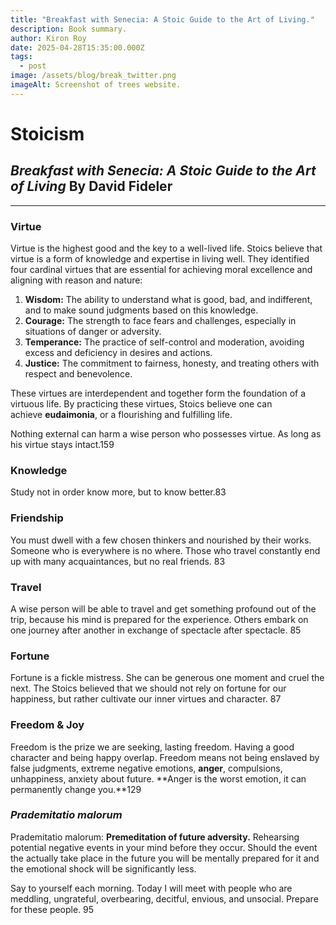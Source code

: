 ```yaml
---
title: "Breakfast with Senecia: A Stoic Guide to the Art of Living."
description: Book summary.
author: Kiron Roy
date: 2025-04-28T15:35:00.000Z
tags:
  - post
image: /assets/blog/break_twitter.png
imageAlt: Screenshot of trees website.
---
```

<!--StartFragment-->

# Stoicism

## *Breakfast with Senecia:  A Stoic Guide to the Art of Living* By David Fideler

- - -

### Virtue

Virtue is the highest good and the key to a well-lived life. Stoics believe that virtue is a form of knowledge and expertise in living well. They identified four cardinal virtues that are essential for achieving moral excellence and aligning with reason and nature:

1. **Wisdom:** The ability to understand what is good, bad, and indifferent, and to make sound judgments based on this knowledge.
2. **Courage:** The strength to face fears and challenges, especially in situations of danger or adversity.
3. **Temperance:** The practice of self-control and moderation, avoiding excess and deficiency in desires and actions.
4. **Justice:** The commitment to fairness, honesty, and treating others with respect and benevolence.

These virtues are interdependent and together form the foundation of a virtuous life. By practicing these virtues, Stoics believe one can achieve **eudaimonia**, or a flourishing and fulfilling life.

Nothing external can harm a wise person who possesses virtue. As long as his virtue stays intact.159

### Knowledge

Study not in order know more, but to know better.83

### Friendship

You must dwell with a few chosen thinkers and nourished by their works. Someone who is everywhere is no where. Those who travel constantly end up with many acquaintances, but no real friends. 83

### Travel

A wise person will be able to travel and get something profound out of the trip, because his mind is prepared for the experience. Others embark on one journey after another in exchange of spectacle after spectacle. 85

### Fortune

Fortune is a fickle mistress. She can be generous one moment and cruel the next. The Stoics believed that we should not rely on fortune for our happiness, but rather cultivate our inner virtues and character. 87

### Freedom & Joy

Freedom is the prize we are seeking, lasting freedom. Having a good character and being happy overlap. Freedom means not being enslaved by false judgments, extreme negative emotions, **anger**, compulsions, unhappiness, anxiety about future. **Anger is the worst emotion, it can permanently change you.**129

### *Prademitatio malorum*

Prademitatio malorum: **Premeditation of future adversity.** Rehearsing potential negative events in your mind before they occur. Should the event the actually take place in the future you will be mentally prepared for it and the emotional shock will be significantly less.

Say to yourself each morning. Today I will meet with people who are meddling, ungrateful, overbearing, decitful, envious, and unsocial. Prepare for these people. 95

<!--EndFragment-->